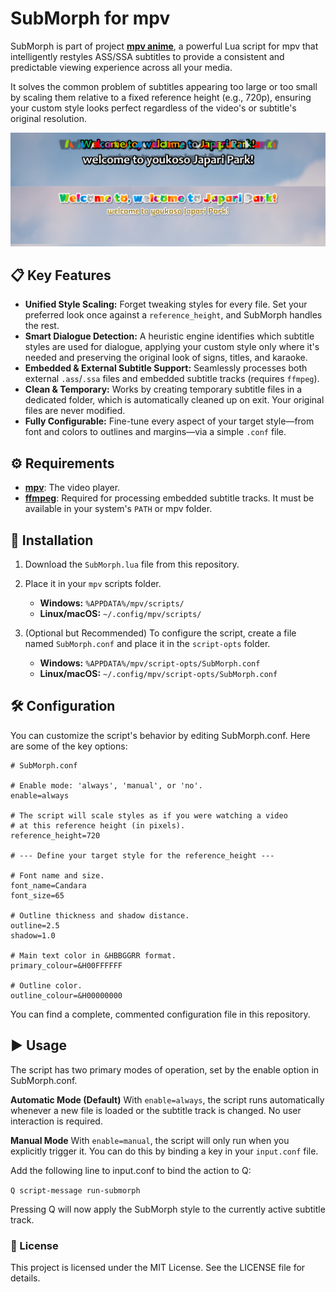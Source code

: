 # SubMorph for mpv
SubMorph is part of project **[mpv anime](https://github.com/Donate684/mpv-anime)**, a powerful Lua script for mpv that intelligently restyles ASS/SSA subtitles to provide a consistent and predictable viewing experience across all your media.

It solves the common problem of subtitles appearing too large or too small by scaling them relative to a fixed reference height (e.g., 720p), ensuring your custom style looks perfect regardless of the video's or subtitle's original resolution.

![preview](preview.png?raw=true)

## 📋 Key Features

* **Unified Style Scaling:** Forget tweaking styles for every file. Set your preferred look once against a `reference_height`, and SubMorph handles the rest.
* **Smart Dialogue Detection:** A heuristic engine identifies which subtitle styles are used for dialogue, applying your custom style only where it's needed and preserving the original look of signs, titles, and karaoke.
* **Embedded & External Subtitle Support:** Seamlessly processes both external `.ass`/`.ssa` files and embedded subtitle tracks (requires `ffmpeg`).
* **Clean & Temporary:** Works by creating temporary subtitle files in a dedicated folder, which is automatically cleaned up on exit. Your original files are never modified.
* **Fully Configurable:** Fine-tune every aspect of your target style—from font and colors to outlines and margins—via a simple `.conf` file.

## ⚙️ Requirements

* **[mpv](https://mpv.io/)**: The video player.
* **[ffmpeg](https://ffmpeg.org/)**: Required for processing embedded subtitle tracks. It must be available in your system's `PATH` or mpv folder.

## 🚀 Installation

1.  Download the `SubMorph.lua` file from this repository.
2.  Place it in your `mpv` scripts folder.
    * **Windows:** `%APPDATA%/mpv/scripts/`
    * **Linux/macOS:** `~/.config/mpv/scripts/`

3.  (Optional but Recommended) To configure the script, create a file named `SubMorph.conf` and place it in the `script-opts` folder.
    * **Windows:** `%APPDATA%/mpv/script-opts/SubMorph.conf`
    * **Linux/macOS:** `~/.config/mpv/script-opts/SubMorph.conf`

## 🛠️ Configuration
You can customize the script's behavior by editing SubMorph.conf. Here are some of the key options:

```
# SubMorph.conf

# Enable mode: 'always', 'manual', or 'no'.
enable=always

# The script will scale styles as if you were watching a video
# at this reference height (in pixels).
reference_height=720

# --- Define your target style for the reference_height ---

# Font name and size.
font_name=Candara
font_size=65

# Outline thickness and shadow distance.
outline=2.5
shadow=1.0

# Main text color in &HBBGGRR format.
primary_colour=&H00FFFFFF

# Outline color.
outline_colour=&H00000000
```

You can find a complete, commented configuration file in this repository.

## ▶️ Usage
The script has two primary modes of operation, set by the enable option in SubMorph.conf.

**Automatic Mode (Default)**
With ```enable=always```, the script runs automatically whenever a new file is loaded or the subtitle track is changed. No user interaction is required.

**Manual Mode**
With ```enable=manual```, the script will only run when you explicitly trigger it. You can do this by binding a key in your ```input.conf``` file.

Add the following line to input.conf to bind the action to Q:

```Q script-message run-submorph```

Pressing Q will now apply the SubMorph style to the currently active subtitle track.


### 📜 License
This project is licensed under the MIT License. See the LICENSE file for details.
